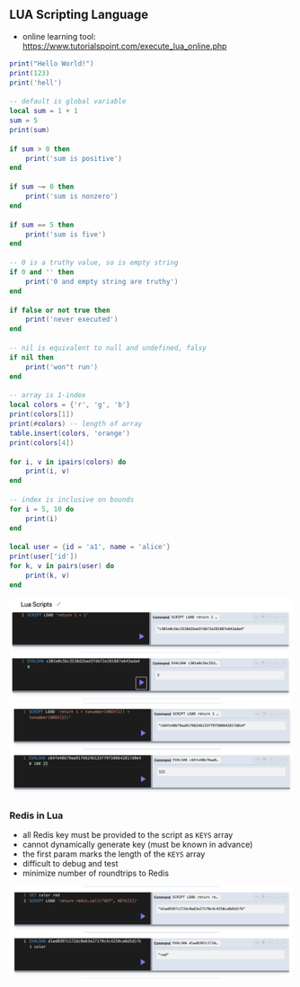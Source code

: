 ## LUA Scripting Language

- online learning tool: https://www.tutorialspoint.com/execute_lua_online.php

```lua
print("Hello World!")
print(123)
print('hell')

-- default is global variable
local sum = 1 + 1
sum = 5
print(sum)

if sum > 0 then
    print('sum is positive')
end

if sum ~= 0 then
    print('sum is nonzero')
end

if sum == 5 then
    print('sum is five')
end

-- 0 is a truthy value, so is empty string
if 0 and '' then
    print('0 and empty string are truthy')
end

if false or not true then
    print('never executed')
end

-- nil is equivalent to null and undefined, falsy
if nil then
    print('won"t run')
end

-- array is 1-index
local colors = {'r', 'g', 'b'}
print(colors[1])
print(#colors) -- length of array
table.insert(colors, 'orange')
print(colors[4])

for i, v in ipairs(colors) do
    print(i, v)
end

-- index is inclusive on bounds
for i = 5, 10 do
    print(i)
end

local user = {id = 'a1', name = 'alice'}
print(user['id'])
for k, v in pairs(user) do
    print(k, v)
end
```

![alt-text](./asset/lua_load.png)
![alt-text](./asset/lua_params.png)

### Redis in Lua

- all Redis key must be provided to the script as `KEYS` array
- cannot dynamically generate key (must be known in advance)
- the first param marks the length of the `KEYS` array
- difficult to debug and test
- minimize number of roundtrips to Redis

![alt-text](./asset/lua_redis.png)
